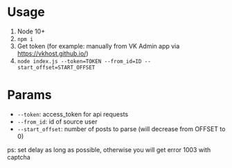 # Usage
1. Node 10+
2. `npm i`
3. Get token (for example: manually from VK Admin app via https://vkhost.github.io/)
4. `node index.js --token=TOKEN --from_id=ID --start_offset=START_OFFSET`

# Params
* `--token`: access_token for api requests
* `--from_id`: id of source user
* `--start_offset`: number of posts to parse (will decrease from OFFSET to 0)

ps: set delay as long as possible, otherwise you will get error 1003 with captcha
